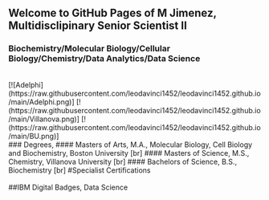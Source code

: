 ## Welcome to GitHub Pages of M Jimenez, Multidisclipinary Senior Scientist II
### Biochemistry/Molecular Biology/Cellular Biology/Chemistry/Data Analytics/Data Science
<br>
[![Adelphi](https://raw.githubusercontent.com/leodavinci1452/leodavinci1452.github.io/main/Adelphi.png)]
[!(https://raw.githubusercontent.com/leodavinci1452/leodavinci1452.github.io/main/Villanova.png)]
[!(https://raw.githubusercontent.com/leodavinci1452/leodavinci1452.github.io/main/BU.png)]
<br>
### Degrees,
#### Masters of Arts, M.A., Molecular Biology, Cell Biology and Biochemistry, Boston University
[br]
#### Masters of Science, M.S., Chemistry, Villanova University
[br]
#### Bachelors of Science, B.S., Biochemistry
[br]
#Specialist Certifications 
<div data-iframe-width="150" data-iframe-height="270" data-share-badge-id="955346c1-56e9-4abf-8da3-0dc56e986693" data-share-badge-host="https://www.youracclaim.com"></div><script type="text/javascript" async src="//cdn.youracclaim.com/assets/utilities/embed.js"></script>
<div data-iframe-width="150" data-iframe-height="270" data-share-badge-id="467d0769-99da-49c9-82dd-d10640147170" data-share-badge-host="https://www.youracclaim.com"></div><script type="text/javascript" async src="//cdn.youracclaim.com/assets/utilities/embed.js"></script>
<div data-iframe-width="150" data-iframe-height="270" data-share-badge-id="c096b76a-d631-4df8-9ae9-52919a24bde8" data-share-badge-host="https://www.youracclaim.com"></div><script type="text/javascript" async src="//cdn.youracclaim.com/assets/utilities/embed.js"></script>
<br>
##IBM Digital Badges, Data Science


